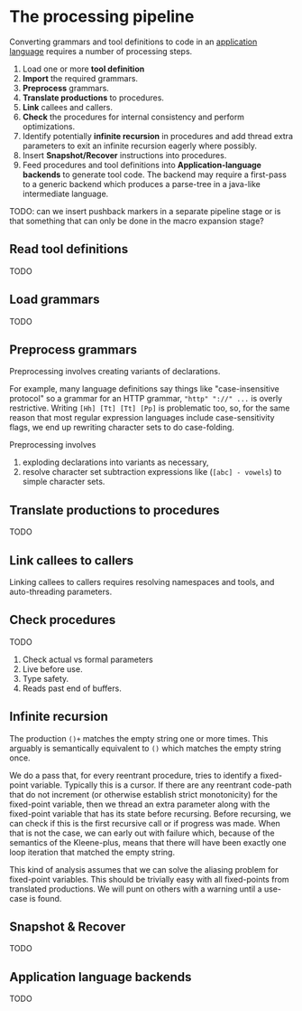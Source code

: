 # The processing pipeline

Converting grammars and tool definitions to code in an
[application language](glossary.md#application_languag) requires a number of processing steps.

1. Load one or more **tool definition**
2. **Import** the required grammars.
3. **Preprocess** grammars.
4. **Translate productions** to procedures.
5. **Link** callees and callers.
6. **Check** the procedures for internal consistency and perform
   optimizations.
7. Identify potentially **infinite recursion** in procedures and
   add thread extra parameters to exit an infinite recursion eagerly
   where possibly.
8. Insert **Snapshot/Recover** instructions into procedures.
9. Feed procedures and tool definitions into **Application-language backends**
   to generate tool code.  The backend may require a first-pass to a generic
   backend which produces a parse-tree in a java-like intermediate language.

TODO: can we insert pushback markers in a separate pipeline stage or is that
something that can only be done in the macro expansion stage?

## Read tool definitions

TODO

## Load grammars

TODO

## Preprocess grammars

Preprocessing involves creating variants of declarations.

For example, many language definitions say things like
"case-insensitive protocol" so a grammar for an HTTP grammar, `"http"
"://" ...` is overly restrictive.  Writing `[Hh] [Tt] [Tt] [Pp]` is
problematic too, so, for the same reason that most regular expression
languages include case-sensitivity flags, we end up rewriting
character sets to do case-folding.

Preprocessing involves

1. exploding declarations into variants as necessary,
2. resolve character set subtraction expressions like (`[abc] - vowels`)
   to simple character sets.

## Translate productions to procedures

TODO

## Link callees to callers

Linking callees to callers requires resolving namespaces and tools,
and auto-threading parameters.

## Check procedures

TODO

1. Check actual vs formal parameters
2. Live before use.
3. Type safety.
4. Reads past end of buffers.

## Infinite recursion

The production `()+` matches the empty string one or more times.
This arguably is semantically equivalent to `()` which matches the
empty string once.

We do a pass that, for every reentrant procedure, tries to identify a
fixed-point variable.  Typically this is a cursor.  If there are any
reentrant code-path that do not increment (or otherwise establish
strict monotonicity) for the fixed-point variable, then we thread an
extra parameter along with the fixed-point variable that has its state
before recursing.  Before recursing, we can check if this is the first
recursive call or if progress was made.  When that is not the case, we
can early out with failure which, because of the semantics of the
Kleene-plus, means that there will have been exactly one loop iteration
that matched the empty string.

This kind of analysis assumes that we can solve the aliasing problem
for fixed-point variables.  This should be trivially easy with all
fixed-points from translated productions.  We will punt on others with
a warning until a use-case is found.


## Snapshot & Recover

TODO

## Application language backends

TODO
